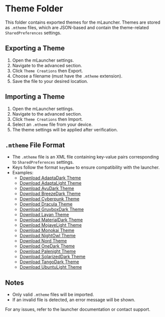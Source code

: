 # Theme Folder

This folder contains exported themes for the mLauncher. Themes are stored as `.mtheme` files, which are JSON-based and contain the theme-related
`SharedPreferences` settings.

## Exporting a Theme

1. Open the mLauncher settings.
2. Navigate to the advanced section.
3. Click `Theme Creations` then Export.
4. Choose a filename (must have the `.mtheme` extension).
5. Save the file to your desired location.

## Importing a Theme

1. Open the mLauncher settings.
2. Navigate to the advanced section.
3. Click `Theme Creations` then Import.
4. Select an `.mtheme` file from your device.
5. The theme settings will be applied after verification.

## `.mtheme` File Format

- The `.mtheme` file is an XML file containing key-value pairs corresponding to `SharedPreferences` settings.
- Keys follow the format `keyName` to ensure compatibility with the launcher.
- Examples:
    - [Download AdaptaDark Theme](AdaptaDark.mtheme)
    - [Download AdaptaLight Theme](AdaptaLight.mtheme)
    - [Download AyuDark Theme](AyuDark.mtheme)
    - [Download BreezeDark Theme](BreezeDark.mtheme)
    - [Download Cyberpunk Theme](Cyberpunk.mtheme)
    - [Download Dracula Theme](Dracula.mtheme)
    - [Download GruvboxDark Theme](GruvboxDark.mtheme)
    - [Download Layan Theme](Layan.mtheme)
    - [Download MaterialDark Theme](MaterialDark.mtheme)
    - [Download MojaveLight Theme](MojaveLight.mtheme)
    - [Download Monokai Theme](Monokai.mtheme)
    - [Download NightOwl Theme](NightOwl.mtheme)
    - [Download Nord Theme](Nord.mtheme)
    - [Download OneDark Theme](OneDark.mtheme)
    - [Download Palenight Theme](Palenight.mtheme)
    - [Download SolarizedDark Theme](SolarizedDark.mtheme)
    - [Download TangoDark Theme](TangoDark.mtheme)
    - [Download UbuntuLight Theme](UbuntuLight.mtheme)

## Notes

- Only valid `.mtheme` files will be imported.
- If an invalid file is detected, an error message will be shown.

For any issues, refer to the launcher documentation or contact support.
